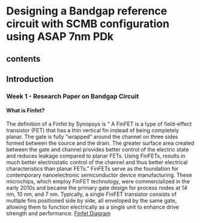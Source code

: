 # Designing a Bandgap reference circuit with SCMB configuration using ASAP 7nm PDk
## contents 
## Introduction 
### Week 1 - Research Paper on Bandgap Circuit 
#### What is Finfet? 
The definition of a Finfet by Synopsys is " 
A FinFET is a type of field-effect transistor (FET) that has a thin vertical fin instead of being completely planar. The gate is fully “wrapped” around the channel on three sides formed between the source and the drain. The greater surface area created between the gate and channel provides better control of the electric state and reduces leakage compared to planar FETs. Using FinFETs, results in much better electrostatic control of the channel and thus better electrical characteristics than planar FETs." 
FinFETs serve as the foundation for contemporary nanoelectronic semiconductor device manufacturing. These microchips, which employ FinFET technology, were commercialized in the early 2010s and became the primary gate design for process nodes at 14 nm, 10 nm, and 7 nm. Typically, a single FinFET transistor consists of multiple fins positioned side by side, all enveloped by the same gate, allowing them to function electrically as a single unit to enhance drive strength and performance.
[Finfet Diagram](https://images.synopsys.com/is/image/synopsys/finfet-glossary-diagram-finfet-fig1?qlt=82&wid=1200&ts=1673026690419&$responsive$&fit=constrain&dpr=off) 
